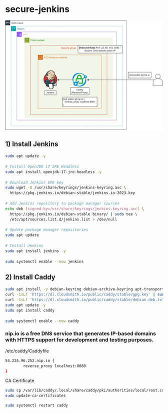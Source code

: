 # secure-jenkins
![Diagram](diagram.jpg)

## 1) Install Jenkins
```bash
sudo apt update -y

# Install OpenJDK 17 JRE Headless
sudo apt install openjdk-17-jre-headless -y

# Download Jenkins GPG key
sudo wget -O /usr/share/keyrings/jenkins-keyring.asc \
  https://pkg.jenkins.io/debian-stable/jenkins.io-2023.key

# Add Jenkins repository to package manager sources
echo deb [signed-by=/usr/share/keyrings/jenkins-keyring.asc] \
  https://pkg.jenkins.io/debian-stable binary/ | sudo tee \
  /etc/apt/sources.list.d/jenkins.list > /dev/null

# Update package manager repositories
sudo apt update

# Install Jenkins
sudo apt install jenkins -y

sudo systemctl enable --now jenkins
```

## 2) Install Caddy
```bash
sudo apt install -y debian-keyring debian-archive-keyring apt-transport-https
curl -1sLf 'https://dl.cloudsmith.io/public/caddy/stable/gpg.key' | sudo apt-key add -
curl -1sLf 'https://dl.cloudsmith.io/public/caddy/stable/debian.deb.txt' | sudo tee /etc/apt/sources.list.d/caddy-stable.list
sudo apt update -y
sudo apt install caddy

sudo systemctl enable --now caddy
```
### nip.io is a free DNS service that generates IP-based domains with HTTPS support for development and testing purposes.
/etc/caddy/Caddyfile
```bash
54.224.96.252.nip.io {
        reverse_proxy localhost:8080
}
```

CA Certificate
```bash
sudo cp /var/lib/caddy/.local/share/caddy/pki/authorities/local/root.crt /usr/local/share/ca-certificates/
sudo update-ca-certificates
```
```bash
sudo systemctl restart caddy
```
